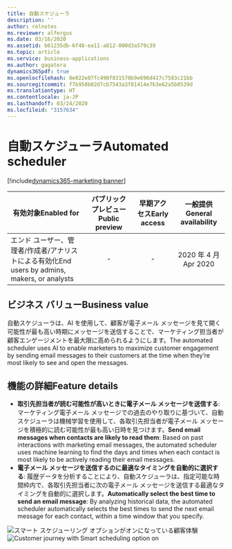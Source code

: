 ```yaml
---
title: 自動スケジューラ
description: ''
author: relnotes
ms.reviewer: alfergus
ms.date: 03/16/2020
ms.assetid: b61235db-6f48-ea11-a812-000d3a579c39
ms.topic: article
ms.service: business-applications
ms.author: gagatera
dynamics365pdf: true
ms.openlocfilehash: 0e022e07fc498f831570b9e696d417c7583c21bb
ms.sourcegitcommit: f7b958b02d7cb7543a3f81414e7b3e62a5b8539d
ms.translationtype: HT
ms.contentlocale: ja-JP
ms.lasthandoff: 03/24/2020
ms.locfileid: "3157634"
---
```

# <a name="automated-scheduler"></a><span data-ttu-id="e7008-102">自動スケジューラ</span><span class="sxs-lookup"><span data-stu-id="e7008-102">Automated scheduler</span></span>
[!include[dynamics365-marketing banner](../includes/dynamics365-marketing.md)]

| <span data-ttu-id="e7008-103">有効対象</span><span class="sxs-lookup"><span data-stu-id="e7008-103">Enabled for</span></span>    |  <span data-ttu-id="e7008-104">パブリック プレビュー</span><span class="sxs-lookup"><span data-stu-id="e7008-104">Public preview</span></span> | <span data-ttu-id="e7008-105">早期アクセス</span><span class="sxs-lookup"><span data-stu-id="e7008-105">Early access</span></span> | <span data-ttu-id="e7008-106">一般提供</span><span class="sxs-lookup"><span data-stu-id="e7008-106">General availability</span></span> | 
| ---------- | :----------: |:----------: |:----------: |
|<span data-ttu-id="e7008-107">エンド ユーザー、管理者/作成者/アナリストによる有効化</span><span class="sxs-lookup"><span data-stu-id="e7008-107">End users by admins, makers, or analysts</span></span>|-|-| <span data-ttu-id="e7008-108">2020 年 4 月</span><span class="sxs-lookup"><span data-stu-id="e7008-108">Apr 2020</span></span>|


## <a name="business-value"></a><span data-ttu-id="e7008-109">ビジネス バリュー</span><span class="sxs-lookup"><span data-stu-id="e7008-109">Business value</span></span>
<!-- bv start -->
<span data-ttu-id="e7008-110">自動スケジューラは、AI を使用して、顧客が電子メール メッセージを見て開く可能性が最も高い時期にメッセージを送信することで、マーケティング担当者が顧客エンゲージメントを最大限に高められるようにします。</span><span class="sxs-lookup"><span data-stu-id="e7008-110">The automated scheduler uses AI to enable marketers to maximize customer engagement by sending email messages to their customers at the time when they’re most likely to see and open the messages.</span></span>
<!-- bv end -->



## <a name="feature-details"></a><span data-ttu-id="e7008-111">機能の詳細</span><span class="sxs-lookup"><span data-stu-id="e7008-111">Feature details</span></span>
<!--feature detail start -->
- <span data-ttu-id="e7008-112">**取引先担当者が読む可能性が高いときに電子メール メッセージを送信する**: マーケティング電子メール メッセージでの過去のやり取りに基づいて、自動スケジューラは機械学習を使用して、各取引先担当者が電子メール メッセージを積極的に読む可能性が最も高い日時を見つけます。</span><span class="sxs-lookup"><span data-stu-id="e7008-112">**Send email messages when contacts are likely to read them**: Based on past interactions with marketing email messages, the automated scheduler uses machine learning to find the days and times when each contact is most likely to be actively reading their email messages.</span></span>
- <span data-ttu-id="e7008-113">**電子メール メッセージを送信するのに最適なタイミングを自動的に選択する**: 履歴データを分析することにより、自動スケジューラは、指定可能な時間枠内で、各取引先担当者に次の電子メール メッセージを送信する最適なタイミングを自動的に選択します。</span><span class="sxs-lookup"><span data-stu-id="e7008-113">**Automatically select the best time to send an email message**: By analyzing historical data, the automated scheduler automatically selects the best times to send the next email message for each contact, within a time window that you specify.</span></span>
<!--feature detail end -->

<span data-ttu-id="e7008-114">![スマート スケジューリング オプションがオンになっている顧客体験](media/smartscheduler.png "スマート スケジューリング オプションがオンになっている顧客体験")</span><span class="sxs-lookup"><span data-stu-id="e7008-114">![Customer journey with Smart scheduling option on](media/smartscheduler.png "Customer journey with Smart scheduling option on")</span></span>
<!-- Picture 1 -->








